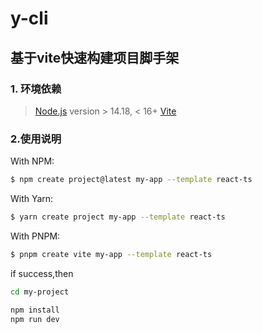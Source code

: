 # y-cli

## 基于vite快速构建项目脚手架

### 1. 环境依赖
> [Node.js](https://nodejs.org/en/) version > 14.18, < 16+
> [Vite](https://vitejs.dev/) 

### 2.使用说明
With NPM:

```bash
$ npm create project@latest my-app --template react-ts
```

With Yarn:

```bash
$ yarn create project my-app --template react-ts
```

With PNPM:

```bash
$ pnpm create vite my-app --template react-ts
```

if success,then

```bash
cd my-project

npm install
npm run dev
```
